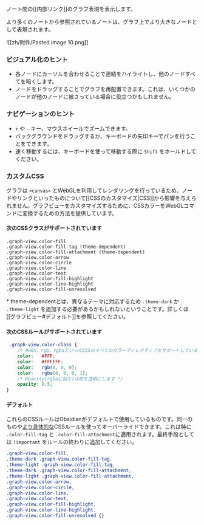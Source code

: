 ノート間の[[内部リンク]]のグラフ表現を表示します。

より多くのノートから参照されているノートは、グラフ上でより大きなノードとして表現されます。

![[zh/附件/Pasted image 10.png]]

### ビジュアル化のヒント

- 各ノードにカーソルを合わせることで連結をハイライトし、他のノードすべてを暗くします。
- ノードをドラッグすることでグラフを再配置できます。これは、いくつかのノードが他のノードに被さっている場合に役立つかもしれません。

### ナビゲーションのヒント

- `+` や `-` キー、マウスホイールでズームできます。
- バックグラウンドをドラッグするか、キーボードの矢印キーでパンを行うことをできます。
- 速く移動するには、キーボードを使って移動する際に `Shift` をホールドしてください。

### カスタムCSS

グラフは `<canvas>` とWebGLを利用してレンダリングを行っているため、ノードやリンクといったものについて[[CSSのカスタマイズ|CSS]]から影響を与えられません。グラフビューをカスタマイズするために、CSSカラーをWebGLコマンドに変換するための方法を提供しています。

#### 次のCSSクラスがサポートされています

```
.graph-view.color-fill
.graph-view.color-fill-tag (theme-dependent)
.graph-view.color-fill-attachment (theme-dependent)
.graph-view.color-arrow
.graph-view.color-circle
.graph-view.color-line
.graph-view.color-text
.graph-view.color-fill-highlight
.graph-view.color-line-highlight
.graph-view.color-fill-unresolved
```

\* theme-dependentとは、異なるテーマに対応するため `.theme-dark` か `.theme-light` を追加する必要があるかもしれないということです。詳しくは[[グラフビュー#デフォルト]]を参照してください。

#### 次のCSSルールがサポートされています

```css
 .graph-view.color-class {
	/* #HEX、rgb、rgbaといったCSSのすべてのカラーディレクティブをサポートしています */
	color:   #FFF;
	color:   #FFFFFF;
	color:   rgb(0, 0, 0);
	color:   rgba(0, 0, 0, 1);
	/* Opacity(rgbaに似た)は色を透明にします */
	opacity: 0.5;
}
```

#### デフォルト

これらのCSSルールはObsidianがデフォルトで使用しているものです。同一のものや[より具体的な](https://developer.mozilla.org/en-US/docs/Web/CSS/Specificity)CSSルールを使ってオーバーライドできます。これは特に `.color-fill-tag` と `.color-fill-attachment`に適用されます。最終手段としては `!important` をルールの終わりに追加してください。

```css
.graph-view.color-fill,
.theme-dark .graph-view.color-fill-tag,
.theme-light .graph-view.color-fill-tag,
.theme-dark .graph-view.color-fill-attachment,
.theme-light .graph-view.color-fill-attachment,
.graph-view.color-arrow,
.graph-view.color-circle,
.graph-view.color-line,
.graph-view.color-text,
.graph-view.color-fill-highlight,
.graph-view.color-line-highlight,
.graph-view.color-fill-unresolved {}
```